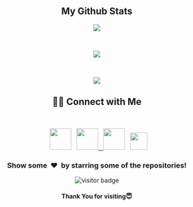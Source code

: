 <p>

<h2 align="center">My Github Stats</h2>
<p align="center">
  <p align="center">
<img align="center" src="https://github-readme-stats.vercel.app/api/top-langs/?username=discoveruz&layout=compact&bg_color=0,73FA79,73FDFF,7A81FF&theme=graywhite&langs_count=10&exclude_repo=kasweb">
    </p>
    <br>
    <p align="center">
<img align="center" src="https://github-readme-stats.vercel.app/api?username=discoveruz&count_private=true&show_icons=trueline_height=21&bg_color=0,EC6C6C,FFD479,FFFC79,73FA79&theme=graywhite">	
  </p>
  <br>
  <p align="center">
<img align="center" src="https://github-readme-streak-stats.herokuapp.com/?user=discoveruz&theme=dracula">

  </p>
  </p>
<b><h2 align="center"> 🤝🏻 Connect with Me </h2></b>
<br>
<p align="center">
&nbsp; <a href="https://twitter.com/discover_uz" target="_blank" rel="noopener noreferrer"><img src="https://img.icons8.com/plasticine/100/000000/twitter.png" width="50" /></a>  
&nbsp; <a href="https://instagram.com/diyorbekdev" target="_blank" rel="noopener noreferrer"><img src="https://img.icons8.com/plasticine/100/000000/instagram-new.png" width="50" />
&nbsp; <a href="mailto:discover.diyorbek@gmail.com" target="_blank" rel="noopener noreferrer"><img src="https://img.icons8.com/plasticine/100/000000/gmail.png"  width="50" /></a>
&nbsp; <a href="https://t.me/diyorbekdev" target="_blank" rel="noopener noreferrer"><img src="https://img.icons8.com/nolan/64/telegram-app.png" width="40"/></a>
  
</p>

<div align="center">
<h3 align="center">Show some &nbsp;❤️&nbsp; by starring some of the repositories!</h3>
<p align='center'>
  <img src="https://visitor-badge.glitch.me/badge?page_id=discoveruz" alt="visitor badge"/>
</p>

#### Thank You for visiting😇
